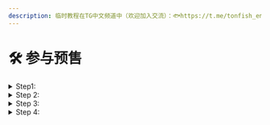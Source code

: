 ```yaml
---
description: 临时教程在TG中文频道中（欢迎加入交流）：🐟https://t.me/tonfish_en/23194/30810🐟
---
```


# 🛠 参与预售



<details>

<summary>Step1: </summary>



</details>

<details>

<summary>Step 2: </summary>



</details>

<details>

<summary>Step 3: </summary>



</details>

<details>

<summary>Step 4: </summary>



</details>
